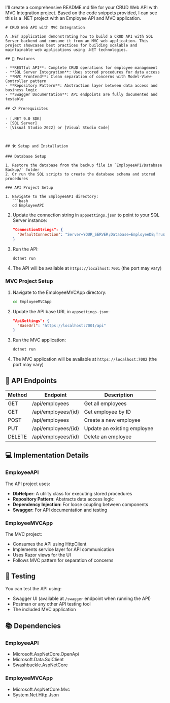 I'll create a comprehensive README.md file for your CRUD Web API with MVC Integration project. Based on the code snippets provided, I can see this is a .NET project with an Employee API and MVC application.

```markdown:e:\Github Repo\CRUD_WEBAPI_WITH_MVC_INTEGRATION\CRUD_WEBAPI_WITH_MVC_INTEGRATION\README.md
# CRUD Web API with MVC Integration

A .NET application demonstrating how to build a CRUD API with SQL Server backend and consume it from an MVC web application. This project showcases best practices for building scalable and maintainable web applications using .NET technologies.

## 🚀 Features

- **RESTful API**: Complete CRUD operations for employee management
- **SQL Server Integration**: Uses stored procedures for data access
- **MVC Frontend**: Clean separation of concerns with Model-View-Controller pattern
- **Repository Pattern**: Abstraction layer between data access and business logic
- **Swagger Documentation**: API endpoints are fully documented and testable

## 📋 Prerequisites

- [.NET 9.0 SDK]
- [SQL Server]
- [Visual Studio 2022] or [Visual Studio Code]



## 🛠️ Setup and Installation

### Database Setup

1. Restore the database from the backup file in `EmployeeAPI/Database Backup/` folder
2. Or run the SQL scripts to create the database schema and stored procedures

### API Project Setup

1. Navigate to the EmployeeAPI directory:
   ```bash
   cd EmployeeAPI
   ```

2. Update the connection string in `appsettings.json` to point to your SQL Server instance:
   ```json
   "ConnectionStrings": {
     "DefaultConnection": "Server=YOUR_SERVER;Database=EmployeeDB;Trusted_Connection=True;TrustServerCertificate=True;"
   }
   ```

3. Run the API:
   ```bash
   dotnet run
   ```

4. The API will be available at `https://localhost:7001` (the port may vary)

### MVC Project Setup

1. Navigate to the EmployeeMVCApp directory:
   ```bash
   cd EmployeeMVCApp
   ```

2. Update the API base URL in `appsettings.json`:
   ```json
   "ApiSettings": {
     "BaseUrl": "https://localhost:7001/api"
   }
   ```

3. Run the MVC application:
   ```bash
   dotnet run
   ```

4. The MVC application will be available at `https://localhost:7002` (the port may vary)

## 🔄 API Endpoints

| Method | Endpoint           | Description                   |
|--------|-------------------|-------------------------------|
| GET    | /api/employees    | Get all employees             |
| GET    | /api/employees/{id} | Get employee by ID          |
| POST   | /api/employees    | Create a new employee         |
| PUT    | /api/employees/{id} | Update an existing employee |
| DELETE | /api/employees/{id} | Delete an employee          |

## 💻 Implementation Details

### EmployeeAPI

The API project uses:
- **DbHelper**: A utility class for executing stored procedures
- **Repository Pattern**: Abstracts data access logic
- **Dependency Injection**: For loose coupling between components
- **Swagger**: For API documentation and testing

### EmployeeMVCApp

The MVC project:
- Consumes the API using HttpClient
- Implements service layer for API communication
- Uses Razor views for the UI
- Follows MVC pattern for separation of concerns

## 🧪 Testing

You can test the API using:
- Swagger UI (available at `/swagger` endpoint when running the API)
- Postman or any other API testing tool
- The included MVC application

## 📚 Dependencies

### EmployeeAPI
- Microsoft.AspNetCore.OpenApi
- Microsoft.Data.SqlClient
- Swashbuckle.AspNetCore

### EmployeeMVCApp
- Microsoft.AspNetCore.Mvc
- System.Net.Http.Json



